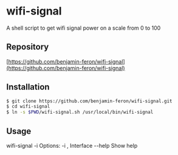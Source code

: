 # wifi-signal

A shell script to get wifi signal power on a scale from 0 to 100

## Repository

[https://github.com/benjamin-feron/wifi-signal](https://github.com/benjamin-feron/wifi-signal)

## Installation
```bash
$ git clone https://github.com/benjamin-feron/wifi-signal.git
$ cd wifi-signal
$ ln -s $PWD/wifi-signal.sh /usr/local/bin/wifi-signal
````

## Usage

wifi-signal -i <iface>
  Options:
    -i <iface>, Interface
    --help      Show help
